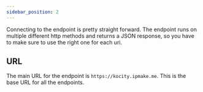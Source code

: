 ```yaml
---
sidebar_position: 2
---
```


Connecting to the endpoint is pretty straight forward. The endpoint runs on multiple different http methods and returns a JSON response, so you have to make sure to use the right one for each uri. 

## URL

The main URL for the endpoint is `https://kocity.ipmake.me`. This is the base URL for all the endpoints.